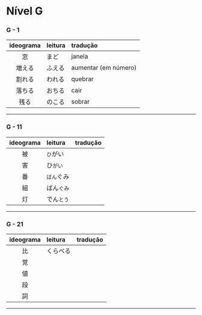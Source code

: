 # Nível G

### G - 1

| ideograma | leitura | tradução |
|:---------:|:--------|:---------|
| 窓 | まど | janela |
| 増える | ふえる | aumentar (em número) |
| 割れる | われる | quebrar |
| 落ちる | おちる | cair |
| 残る | のこる | sobrar |

---

### G - 11

| ideograma | leitura | tradução |
|:---------:|:--------|:---------|
| 被 | ```ひ```がい |  |
| 害 | ひ```がい``` |  |
| 番 | ```ばん```ぐみ |  |
| 組 | ばん```ぐみ``` |  |
| 灯 | でん```とう``` |  |

---

### G - 21

| ideograma | leitura | tradução |
|:---------:|:--------|:---------|
| 比 | くらべる |  |
| 覚 |  |  |
| 値 |  |  |
| 段 |  |  |
| 詞 |  |  |

---